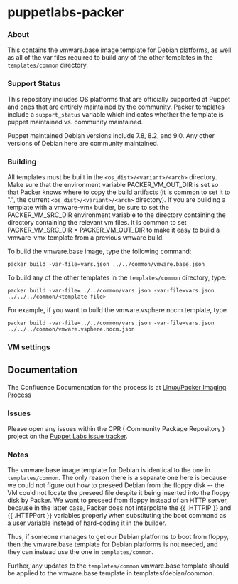 # puppetlabs-packer

### About

This contains the vmware.base image template for Debian platforms, as well as all of the var files required to build any of the other templates in the `templates/common` directory.

### Support Status

This repository includes OS platforms that are officially supported at Puppet and ones that are entirely maintained by the community. Packer templates include a `support_status` variable which indicates whether the template is puppet maintained vs. community maintained.

Puppet maintained Debian versions include 7.8, 8.2, and 9.0. Any other versions of Debian here are community maintained.

### Building

All templates must be built in the `<os_dist>/<variant>/<arch>` directory. Make sure that the environment variable PACKER\_VM\_OUT\_DIR is set so that Packer knows where to copy the build artifacts (it is common to set it to ".", the current `<os_dist>/<variant>/<arch>` directory). If you are building a template with a vmware-vmx builder, be sure to set the PACKER\_VM\_SRC\_DIR environment variable to the directory containing the directory containing the relevant vm files. It is common to set PACKER\_VM\_SRC\_DIR = PACKER\_VM\_OUT\_DIR to make it easy to build a vmware-vmx template from a previous vmware build.

To build the vmware.base image, type the following command:
```
packer build -var-file=vars.json ../../common/vmware.base.json
```

To build any of the other templates in the `templates/common` directory, type:
```
packer build -var-file=../../common/vars.json -var-file=vars.json ../../../common/<template-file>
```

For example, if you want to build the vmware.vsphere.nocm template, type
```
packer build -var-file=../../common/vars.json -var-file=vars.json ../../../common/vmware.vsphere.nocm.json
```

### VM settings


## Documentation

The Confluence Documentation for the process is at [Linux/Packer Imaging Process](https://confluence.puppetlabs.com/display/SRE/Linux+Image+Packer+Generation)

### Issues

Please open any issues within the CPR ( Community Package Repository ) project on the [Puppet Labs issue tracker](https://tickets.puppetlabs.com/browse/CPR).

### Notes
The vmware.base image template for Debian is identical to the one in `templates/common`. The only reason there is a separate one here is because we could not figure out how to preseed Debian from the floppy disk -- the VM could not locate the preseed file despite it being inserted into the floppy disk by Packer. We want to preseed from floppy instead of an HTTP server, because in the latter case, Packer does not interpolate the {{ .HTTPIP }} and {{ .HTTPPort }} variables properly when substituting the boot command as a user variable instead of hard-coding it in the builder.

Thus, if someone manages to get our Debian platforms to boot from floppy, then the vmware.base template for Debian platforms is not needed, and they can instead use the one in `templates/common`.

Further, any updates to the `templates/common` vmware.base template should be applied to the vmware.base template in templates/debian/common.
